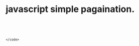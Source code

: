 # javascript simple pagaination.

<pre>
	<code>
		<script type="text/javascript">
			function blar(totalCount, perPage, currentCount) {
				var pConfig = {
					"outerElement" : "div"
					, "outerElementClass" : "outerClass"
					
					, "parentElement" : "ul"
					, "parentElementClass" : "parentClass"
					
					, "buttonElement" : "li"
					, "buttonClass" : "buttonClass"
					
					, "prevButtonElement" : "li"
					, "prevButtonClass" : "prevButtonClass"
					, "prevButtonText" : "&lt;"
					
					, "nextButtonElement" : "li"
					, "nextButtonClass" : "nextButtonClass"
					, "nextButtonText" : "&gt;"

					, "firstButtonElement" : "li"
					, "firstButtonClass" : "firstButtonClass"
					, "firstButtonText" : "&lt;&lt;"
					
					, "lastButtonElement" : "li"
					, "lastButtonClass" : "lastButtonClass"
					, "lastButtonText" : "&gt;&gt;"
					
					, "currentButtonClass" : "currentButtonClass"
					
					, "perPage" : perPage // object count per page.
					, "totalCount" : totalCount // counting numbers of object.
					, "currentCount" : currentCount // ( pgae 1 = 0, page 2 = perPage * 1, page 3 = perPage * 2)
					, "pageBlockSize" : 10 // button length.
				};
				var p = new Pagination();
				
				// param 2 : this is function name that will be called.
				p.init(pConfig, "blar");
				
				document.getElementById("pArea").innerHTML = p.get();
			}
			
			blar(3000, 30, 2910);
		</script>
	</code>
</pre>